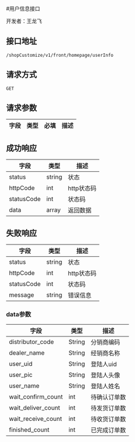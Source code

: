 #用户信息接口

开发者：王龙飞

## 接口地址
`/shopCustomize/v1/front/homepage/userInfo`

## 请求方式
  `GET`
  
## 请求参数
| 字段 | 类型   | 必填 | 描述     |
| ---- | ------ | ---- | -------- |

## 成功响应
| 字段       | 类型    | 描述        |
| ---------- | ------- | ----------- |
| status    | string  | 状态    |
| httpCode     | int  | http状态码    |
| statusCode | int  | 状态码 |
| data  | array  | 返回数据      |

## 失败响应
| 字段       | 类型    | 描述        |
| ---------- | ------- | ----------- |
| status    | string  | 状态    |
| httpCode     | int  | http状态码    |
| statusCode | int  | 状态码 |
| message  | string  | 错误信息      |

### data参数
| 字段       | 类型    | 描述        |
| ---------- | ------- | ----------- |
| distributor_code | String | 分销商编码 |
| dealer_name | String | 经销商名称 |
| user_uid | String | 登陆人uid |
| user_pic | String | 登陆人头像 |
| user_name | String | 登陆人姓名 |
| wait_confirm_count | int | 待确认订单数 |
| wait_deliver_count | int | 待发货订单数 |
| wait_receive_count | int | 待收货订单数 |
| finished_count | int | 已完成订单数 |